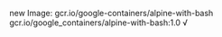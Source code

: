 new Image: gcr.io/google-containers/alpine-with-bash
gcr.io/google_containers/alpine-with-bash:1.0 √

